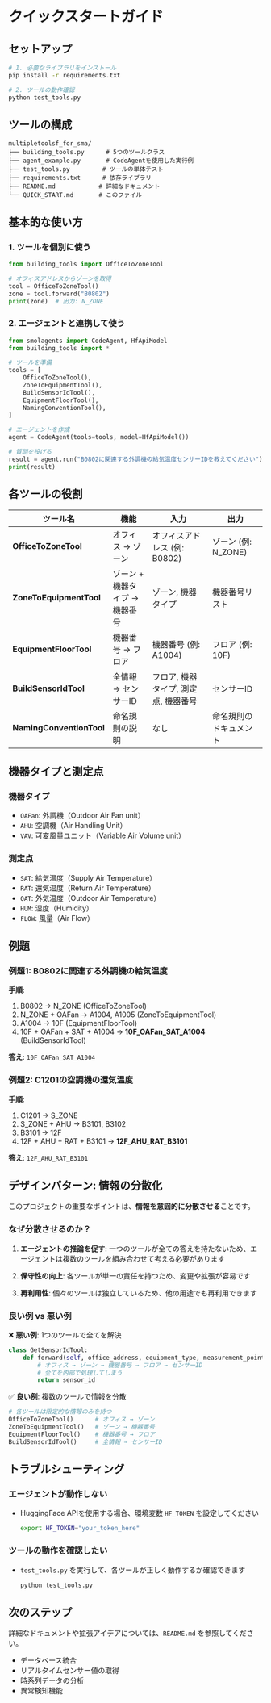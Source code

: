 # クイックスタートガイド

## セットアップ

```bash
# 1. 必要なライブラリをインストール
pip install -r requirements.txt

# 2. ツールの動作確認
python test_tools.py
```

## ツールの構成

```
multipletoolsf_for_sma/
├── building_tools.py      # 5つのツールクラス
├── agent_example.py       # CodeAgentを使用した実行例
├── test_tools.py         # ツールの単体テスト
├── requirements.txt      # 依存ライブラリ
├── README.md            # 詳細なドキュメント
└── QUICK_START.md       # このファイル
```

## 基本的な使い方

### 1. ツールを個別に使う

```python
from building_tools import OfficeToZoneTool

# オフィスアドレスからゾーンを取得
tool = OfficeToZoneTool()
zone = tool.forward("B0802")
print(zone)  # 出力: N_ZONE
```

### 2. エージェントと連携して使う

```python
from smolagents import CodeAgent, HfApiModel
from building_tools import *

# ツールを準備
tools = [
    OfficeToZoneTool(),
    ZoneToEquipmentTool(),
    BuildSensorIdTool(),
    EquipmentFloorTool(),
    NamingConventionTool(),
]

# エージェントを作成
agent = CodeAgent(tools=tools, model=HfApiModel())

# 質問を投げる
result = agent.run("B0802に関連する外調機の給気温度センサーIDを教えてください")
print(result)
```

## 各ツールの役割

| ツール名 | 機能 | 入力 | 出力 |
|---------|------|------|------|
| **OfficeToZoneTool** | オフィス → ゾーン | オフィスアドレス (例: B0802) | ゾーン (例: N_ZONE) |
| **ZoneToEquipmentTool** | ゾーン + 機器タイプ → 機器番号 | ゾーン, 機器タイプ | 機器番号リスト |
| **EquipmentFloorTool** | 機器番号 → フロア | 機器番号 (例: A1004) | フロア (例: 10F) |
| **BuildSensorIdTool** | 全情報 → センサーID | フロア, 機器タイプ, 測定点, 機器番号 | センサーID |
| **NamingConventionTool** | 命名規則の説明 | なし | 命名規則のドキュメント |

## 機器タイプと測定点

### 機器タイプ

- `OAFan`: 外調機（Outdoor Air Fan unit）
- `AHU`: 空調機（Air Handling Unit）
- `VAV`: 可変風量ユニット（Variable Air Volume unit）

### 測定点

- `SAT`: 給気温度（Supply Air Temperature）
- `RAT`: 還気温度（Return Air Temperature）
- `OAT`: 外気温度（Outdoor Air Temperature）
- `HUM`: 湿度（Humidity）
- `FLOW`: 風量（Air Flow）

## 例題

### 例題1: B0802に関連する外調機の給気温度

**手順**:
1. B0802 → N_ZONE (OfficeToZoneTool)
2. N_ZONE + OAFan → A1004, A1005 (ZoneToEquipmentTool)
3. A1004 → 10F (EquipmentFloorTool)
4. 10F + OAFan + SAT + A1004 → **10F_OAFan_SAT_A1004** (BuildSensorIdTool)

**答え**: `10F_OAFan_SAT_A1004`

### 例題2: C1201の空調機の還気温度

**手順**:
1. C1201 → S_ZONE
2. S_ZONE + AHU → B3101, B3102
3. B3101 → 12F
4. 12F + AHU + RAT + B3101 → **12F_AHU_RAT_B3101**

**答え**: `12F_AHU_RAT_B3101`

## デザインパターン: 情報の分散化

このプロジェクトの重要なポイントは、**情報を意図的に分散させる**ことです。

### なぜ分散させるのか？

1. **エージェントの推論を促す**: 一つのツールが全ての答えを持たないため、エージェントは複数のツールを組み合わせて考える必要があります

2. **保守性の向上**: 各ツールが単一の責任を持つため、変更や拡張が容易です

3. **再利用性**: 個々のツールは独立しているため、他の用途でも再利用できます

### 良い例 vs 悪い例

❌ **悪い例**: 1つのツールで全てを解決
```python
class GetSensorIdTool:
    def forward(self, office_address, equipment_type, measurement_point):
        # オフィス → ゾーン → 機器番号 → フロア → センサーID
        # 全てを内部で処理してしまう
        return sensor_id
```

✅ **良い例**: 複数のツールで情報を分散
```python
# 各ツールは限定的な情報のみを持つ
OfficeToZoneTool()      # オフィス → ゾーン
ZoneToEquipmentTool()   # ゾーン → 機器番号
EquipmentFloorTool()    # 機器番号 → フロア
BuildSensorIdTool()     # 全情報 → センサーID
```

## トラブルシューティング

### エージェントが動作しない

- HuggingFace APIを使用する場合、環境変数 `HF_TOKEN` を設定してください
  ```bash
  export HF_TOKEN="your_token_here"
  ```

### ツールの動作を確認したい

- `test_tools.py` を実行して、各ツールが正しく動作するか確認できます
  ```bash
  python test_tools.py
  ```

## 次のステップ

詳細なドキュメントや拡張アイデアについては、`README.md` を参照してください。

- データベース統合
- リアルタイムセンサー値の取得
- 時系列データの分析
- 異常検知機能
